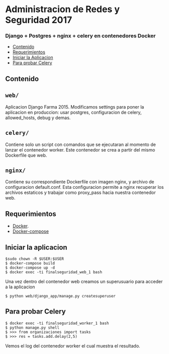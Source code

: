 Administracion de Redes y Seguridad 2017
=========================================

### Django + Postgres + nginx + celery en contenedores Docker ###


  - [Contenido](#contenido)
  - [Requerimientos](#requerimientos)
  - [Iniciar la Aplicacion](#iniciar-la-aplicacion)
  - [Para probar Celery](#para-probar-celery)
  

## Contenido ##

``web/``
---------

Aplicacion Django Farma 2015. Modificamos settings para poner la aplicacion en produccion: usar postgres, configuracion de celery, allowed_hosts, debug y demas.

``celery/``
---------

Contiene solo un script con comandos que se ejecutaran al momento de lanzar el contenedor worker. Este contenedor se crea a partir del mismo Dockerfile que web. 

``nginx/``
---------

Contiene su correspondiente Dockerfile con imagen nginx, y archivo de configuracion default.conf. Esta configuracion permite a nginx recuperar los archivos estaticos y trabajar como proxy_pass hacia nuestra contenedor web. 

## Requerimientos ##

  - [Docker][docker-path].
  - [Docker-compose][docker-compose-path]

[docker-path]: https://www.docker.com/get-docker/
[docker-compose-path]: https://docs.docker.com/compose/

## Iniciar la aplicacion ##

    $sudo chown -R $USER:$USER
    $ docker-compose build
    $ docker-compose up -d
    $ docker exec -ti finalseguridad_web_1 bash

Una vez dentro del contenedor web creamos un superusuario para acceder a la aplicacion

    $ python web/django_app/manage.py createsuperuser  

## Para probar Celery ##

    $ docker exec -ti finalseguridad_worker_1 bash
    $ python manage.py shell
    $ >>> from organizaciones import tasks
    $ >>> res = tasks.add.delay(2,5)

Vemos el log del contenedor worker el cual muestra el resultado.
